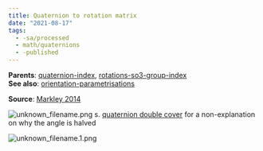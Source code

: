 ```yaml
---
title: Quaternion to rotation matrix
date: "2021-08-17"
tags:
  - -sa/processed
  - math/quaternions
  - -published
---
```


**Parents**: [quaternion-index](rotations/quaternion-index.md), [rotations-so3-group-index](rotations/rotations-so3-group-index.md)  
**See also**: [orientation-parametrisations](studienarbeit/orientation-parametrisations.md)


**Source**: [Markley 2014](bibliography/markley-2014.md)

![unknown_filename.png](studienarbeit/_resources/Quaternion_to_rotation_matrix.resources/unknown_filename.png)
s. [quaternion double cover](rotations/quaternion-double-cover.md) for a non-explanation on why the angle is halved

![unknown_filename.1.png](studienarbeit/_resources/Quaternion_to_rotation_matrix.resources/unknown_filename.1.png)

